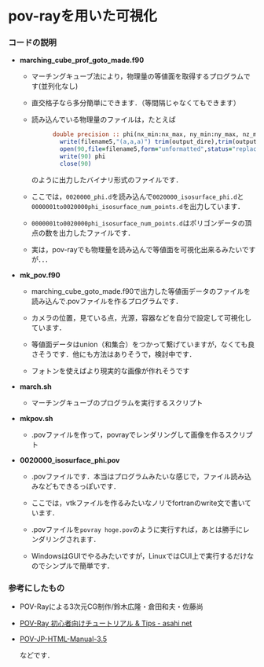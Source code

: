# pov-rayを用いた可視化

### コードの説明



- **marching_cube_prof_goto_made.f90**

  - マーチングキューブ法により，物理量の等値面を取得するプログラムです(並列化なし)
    
  - 直交格子なら多分簡単にできます．（等間隔じゃなくてもできます）
    
  - 読み込んでいる物理量のファイルは，たとえば

    ```fortran
          double precision :: phi(nx_min:nx_max, ny_min:ny_max, nz_min:nz_max) ! phi: order parameter
            write(filename5,"(a,a,a)") trim(output_dire),trim(output_next),"phi.d"
            open(90,file=filename5,form="unformatted",status="replace")
            write(90) phi
            close(90)
    ```
  
    のように出力したバイナリ形式のファイルです．
  
  - ここでは，`0020000_phi.d`を読み込んで`0020000_isosurface_phi.d`と`0000001to0020000phi_isosurface_num_points.d`を出力しています．
    
  - `0000001to0020000phi_isosurface_num_points.d`はポリゴンデータの頂点の数を出力したファイルです．
  
    

  - 実は，pov-rayでも物理量を読み込んで等値面を可視化出来るみたいですが．．．

- **mk_pov.f90**

  - marching_cube_goto_made.f90で出力した等値面データのファイルを読み込んで.povファイルを作るプログラムです．
    
  - カメラの位置，見ている点，光源，容器などを自分で設定して可視化しています．
    
  - 等値面データはunion（和集合）をつかって繋げていますが，なくても良さそうです．他にも方法はありそうで，検討中です．

  - フォトンを使えばより現実的な画像が作れそうです
  
- **march.sh**

  - マーチングキューブのプログラムを実行するスクリプト
    

- **mkpov.sh**

  - .povファイルを作って，povrayでレンダリングして画像を作るスクリプト
    

- **0020000_isosurface_phi.pov**

  - .povファイルです．本当はプログラムみたいな感じで，ファイル読み込みなどもできるっぽいです．
    
  - ここでは，vtkファイルを作るみたいなノリでfortranのwrite文で書いています．

  - .povファイルを`povray hoge.pov`のように実行すれば，あとは勝手にレンダリングされます．

  - WindowsはGUIでやるみたいですが，LinuxではCUI上で実行するだけなのでシンプルで簡単です．
  
    

### 参考にしたもの

- POV-Rayによる3次元CG制作/鈴木広隆・倉田和夫・佐藤尚
- [POV-Ray 初心者向けチュートリアル & Tips - asahi net](http://www.asahi-net.or.jp/~va5n-okmt/pov/tutorial/index.html)
- [POV-JP-HTML-Manual-3.5](https://flex.phys.tohoku.ac.jp/texi/pov35jp/pov35ref.html)

  などです．
